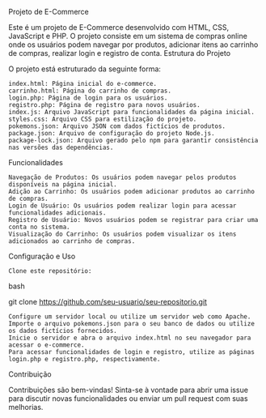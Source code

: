 Projeto de E-Commerce

Este é um projeto de E-Commerce desenvolvido com HTML, CSS, JavaScript e PHP. O projeto consiste em um sistema de compras online onde os usuários podem navegar por produtos, adicionar itens ao carrinho de compras, realizar login e registro de conta.
Estrutura do Projeto

O projeto está estruturado da seguinte forma:

    index.html: Página inicial do e-commerce.
    carrinho.html: Página do carrinho de compras.
    login.php: Página de login para os usuários.
    registro.php: Página de registro para novos usuários.
    index.js: Arquivo JavaScript para funcionalidades da página inicial.
    styles.css: Arquivo CSS para estilização do projeto.
    pokemons.json: Arquivo JSON com dados fictícios de produtos.
    package.json: Arquivo de configuração do projeto Node.js.
    package-lock.json: Arquivo gerado pelo npm para garantir consistência nas versões das dependências.

Funcionalidades

    Navegação de Produtos: Os usuários podem navegar pelos produtos disponíveis na página inicial.
    Adição ao Carrinho: Os usuários podem adicionar produtos ao carrinho de compras.
    Login de Usuário: Os usuários podem realizar login para acessar funcionalidades adicionais.
    Registro de Usuário: Novos usuários podem se registrar para criar uma conta no sistema.
    Visualização do Carrinho: Os usuários podem visualizar os itens adicionados ao carrinho de compras.

Configuração e Uso

    Clone este repositório:

bash

git clone https://github.com/seu-usuario/seu-repositorio.git

    Configure um servidor local ou utilize um servidor web como Apache.
    Importe o arquivo pokemons.json para o seu banco de dados ou utilize os dados fictícios fornecidos.
    Inicie o servidor e abra o arquivo index.html no seu navegador para acessar o e-commerce.
    Para acessar funcionalidades de login e registro, utilize as páginas login.php e registro.php, respectivamente.

Contribuição

Contribuições são bem-vindas! Sinta-se à vontade para abrir uma issue para discutir novas funcionalidades ou enviar um pull request com suas melhorias.
